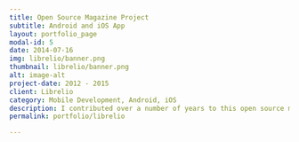 ```yaml
---
title: Open Source Magazine Project
subtitle: Android and iOS App
layout: portfolio_page
modal-id: 5
date: 2014-07-16
img: librelio/banner.png
thumbnail: librelio/banner.png
alt: image-alt
project-date: 2012 - 2015
client: Librelio
category: Mobile Development, Android, iOS
description: I contributed over a number of years to this open source magazine project. <p><a href="https://github.com/libreliodev/android">https://github.com/libreliodev/android</a></p><br><p><a href="https://github.com/libreliodev/ios">https://github.com/libreliodev/ios</a></p>
permalink: portfolio/librelio

---
```

